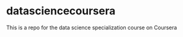 datasciencecoursera
===================

This is a repo for the data science specialization course on Coursera
